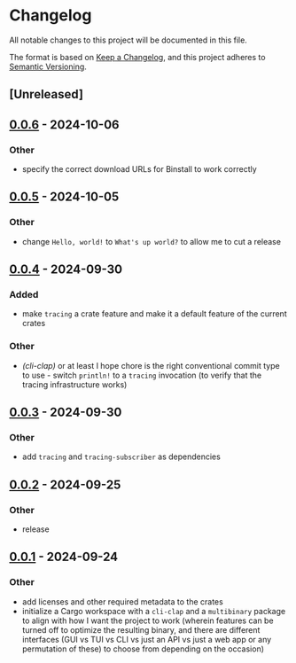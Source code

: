 # Changelog

All notable changes to this project will be documented in this file.

The format is based on [Keep a Changelog](https://keepachangelog.com/en/1.0.0/),
and this project adheres to [Semantic Versioning](https://semver.org/spec/v2.0.0.html).

## [Unreleased]

## [0.0.6](https://github.com/babichjacob/ac-qu-ai-nt/compare/ac-qu-ai-nt-cli-clap-v0.0.5...ac-qu-ai-nt-cli-clap-v0.0.6) - 2024-10-06

### Other

- specify the correct download URLs for Binstall to work correctly

## [0.0.5](https://github.com/babichjacob/ac-qu-ai-nt/compare/ac-qu-ai-nt-cli-clap-v0.0.4...ac-qu-ai-nt-cli-clap-v0.0.5) - 2024-10-05

### Other

- change `Hello, world!` to `What's up world?` to allow me to cut a release

## [0.0.4](https://github.com/babichjacob/ac-qu-ai-nt/compare/ac-qu-ai-nt-cli-clap-v0.0.3...ac-qu-ai-nt-cli-clap-v0.0.4) - 2024-09-30

### Added

- make `tracing` a crate feature and make it a default feature of the current crates

### Other

- *(cli-clap)* or at least I hope chore is the right conventional commit type to use - switch `println!` to a `tracing` invocation (to verify that the tracing infrastructure works)

## [0.0.3](https://github.com/babichjacob/ac-qu-ai-nt/compare/ac-qu-ai-nt-cli-clap-v0.0.2...ac-qu-ai-nt-cli-clap-v0.0.3) - 2024-09-30

### Other

- add `tracing` and `tracing-subscriber` as dependencies

## [0.0.2](https://github.com/babichjacob/ac-qu-ai-nt/compare/ac-qu-ai-nt-cli-clap-v0.0.1...ac-qu-ai-nt-cli-clap-v0.0.2) - 2024-09-25

### Other

- release

## [0.0.1](https://github.com/babichjacob/ac-qu-ai-nt/releases/tag/ac-qu-ai-nt-cli-clap-v0.0.1) - 2024-09-24

### Other

- add licenses and other required metadata to the crates
- initialize a Cargo workspace with a `cli-clap` and a `multibinary` package to align with how I want the project to work (wherein features can be turned off to optimize the resulting binary, and there are different interfaces (GUI vs TUI vs CLI vs just an API vs just a web app or any permutation of these) to choose from depending on the occasion)

